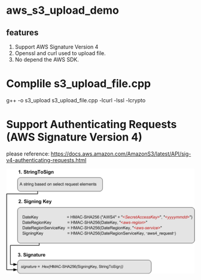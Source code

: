 # aws_s3_upload_demo
## features
1. Support AWS Signature Version 4
2. Openssl and curl used to upload file.
3. No depend the AWS SDK.
 
# Complile s3_upload_file.cpp
 g++ -o s3_upload s3_upload_file.cpp -lcurl -lssl -lcrypto

# Support Authenticating Requests (AWS Signature Version 4)
please reference:
https://docs.aws.amazon.com/AmazonS3/latest/API/sig-v4-authenticating-requests.html

![image](signing-overview.png)

